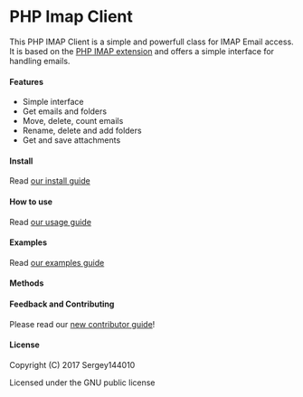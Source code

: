 # PHP Imap Client
This PHP IMAP Client is a simple and powerfull class for IMAP Email access.
It is based on the [PHP IMAP extension](http://php.net/imap) and offers a simple interface for handling emails.

#### Features
* Simple interface
* Get emails and folders
* Move, delete, count emails
* Rename, delete and add folders
* Get and save attachments

#### Install
Read [our install guide](docs/guide-en/Install.md)

#### How to use
Read [our usage guide](docs/guide-en/Usage.md)

#### Examples
Read [our examples guide](docs/guide-en/Examples.md)

#### Methods

#### Feedback and Contributing
Please read our [new contributor guide](docs/guide-en/Contributing.md)!

#### License
Copyright (C) 2017 Sergey144010

Licensed under the GNU public license
